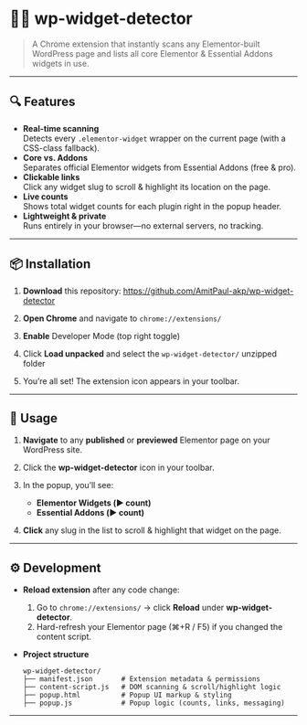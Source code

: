 # 🕵️‍♂️ wp-widget-detector

> A Chrome extension that instantly scans any Elementor-built WordPress page and lists all core Elementor & Essential Addons widgets in use.  

---

## 🔍 Features

- **Real-time scanning**  
  Detects every `.elementor-widget` wrapper on the current page (with a CSS-class fallback).  
- **Core vs. Addons**  
  Separates official Elementor widgets from Essential Addons (free & pro).  
- **Clickable links**  
  Click any widget slug to scroll & highlight its location on the page.  
- **Live counts**  
  Shows total widget counts for each plugin right in the popup header.  
- **Lightweight & private**  
  Runs entirely in your browser—no external servers, no tracking.

---

## 📦 Installation

1. **Download** this repository: https://github.com/AmitPaul-akp/wp-widget-detector

2. **Open Chrome** and navigate to `chrome://extensions/`
3. **Enable** Developer Mode (top right toggle)
4. Click **Load unpacked** and select the `wp-widget-detector/` unzipped folder
5. You’re all set! The extension icon appears in your toolbar.

---

## 🚀 Usage

1. **Navigate** to any **published** or **previewed** Elementor page on your WordPress site.
2. Click the **wp-widget-detector** icon in your toolbar.
3. In the popup, you’ll see:

   * **Elementor Widgets (▶️ count)**
   * **Essential Addons (▶️ count)**
4. **Click** any slug in the list to scroll & highlight that widget on the page.

---

## ⚙️ Development

* **Reload extension** after any code change:

  1. Go to `chrome://extensions/` → click **Reload** under **wp-widget-detector**.
  2. Hard-refresh your Elementor page (⌘+R / F5) if you changed the content script.

* **Project structure**

  ```
  wp-widget-detector/
  ├── manifest.json       # Extension metadata & permissions
  ├── content-script.js   # DOM scanning & scroll/highlight logic
  ├── popup.html          # Popup UI markup & styling
  ├── popup.js            # Popup logic (counts, links, messaging)
  ```

---

